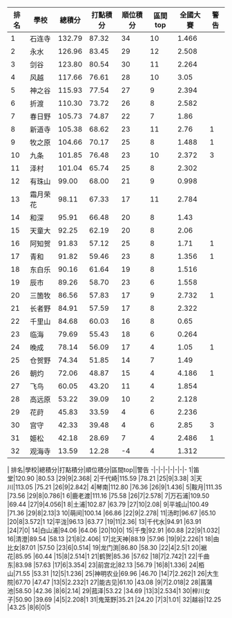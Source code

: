 排名|學校|總積分|打點積分|順位積分|區間top|全國大賽|警告
-|-|-|-|-|-|-|-
1|石连寺|132.79 |87.32 |34|10|1.466|
2|永水|126.96 |83.45 |29|12|2.508|
3|剑谷|123.80 |80.54 |30|11|2.264|
4|风越|117.66 |76.61 |28|10|3.05|
5|神之谷|115.93 |77.54 |27|9|2.394|
6|折渡|110.30 |73.72 |26|8|2.582|
7|春日野|105.73 |74.87 |22|7|1.86|
8|新道寺|105.38 |68.62 |23|11|2.76|1
9|牧之原|104.66 |70.17 |25|8|1.488|1
10|九条|101.85 |76.48 |23|10|2.372|3
11|泽村|101.04 |65.74 |25|8|2.302|
12|有珠山|99.00 |68.00 |21|9|0.998|
13|霜月荣花|98.11 |67.33 |17|11|2.784|
14|和深|95.91 |66.48 |20|8|1.43|
15|天童大|92.25 |62.19 |20|8|2.06|
16|阿知贺|91.83 |57.12 |25|8|1.71|1
17|青和|91.82 |59.46 |23|8|1.356|1
18|东白乐|90.16 |61.64 |19|8|1.516|
19|辰市|89.26 |58.70 |23|6|1.558|
20|三箇牧|86.56 |57.83 |17|9|2.732|1
21|长者野|84.91 |57.59 |17|8|2.322|
22|千里山|84.68 |60.03 |16|8|0.65|
23|临海|79.69 |55.43 |18|6|0.264|
24|晚成|78.14 |56.09 |17|4|1.05|1
25|仓贺野|74.34 |51.85 |14|7|1.49|
26|朝灼|72.06 |48.87 |15|4|4.186|1
27|飞鸟|60.05 |43.20 |11|4|1.854|
28|高远原|53.22 |39.09 |10|2|2.128|
29|花莳|45.83 |33.59 |4|6|2.236|
30|宫守|42.33 |39.48 |4|6|2.85|3
31|姬松|42.18 |28.69 |7|4|2.486|1
32|观海寺|13.59 |12.28 |-4|4|1.312|
|
排名|學校|總積分|打點積分|順位積分|區間top||警告
-|-|-|-|-|-|-|-
1|笛堂|120.90 |80.53 |29|9|2.368|
2|千代崎|115.59 |78.21 |25|9|3.38|
3|天川|113.05 |75.21 |26|9|2.842|
4|琴南|112.80 |76.36 |26|9|1.436|
5|鞍月|111.35 |73.56 |29|8|0.786|1
6|鹿老渡|111.16 |75.58 |26|7|2.578|
7|万石浦|109.50 |69.44 |27|9|4.056|1
8|土浦|102.87 |63.79 |27|10|2.08|
9|平城山|100.49 |71.36 |29|8|2.13|3
10|萌间|100.14 |66.86 |22|9|2.278|
11|汤町|96.67 |65.10 |20|8|3.572|1
12|平泷|96.13 |63.77 |19|11|2.36|
13|千代水|94.91 |63.91 |24|7|0|
14|白山浦|94.06 |64.06 |20|10|0|
15|千曳|92.91 |60.88 |22|9|1.032|
16|清澄|89.54 |58.13 |21|8|2.406|
17|北天神|88.19 |57.96 |19|9|2.226|1
18|由比女|87.01 |57.50 |23|6|0.514|
19|龙门渕|86.80 |58.30 |22|4|2.5|1
20|裾花|85.95 |60.44 |15|8|2.514|1
21|鹤贺|85.36 |57.62 |18|7|2.742|1
22|千曲东|83.98 |57.63 |17|6|3.354|
23|前宫北|82.13 |56.79 |16|8|1.336|
24|栢山|71.55 |53.31 |12|5|1.236|
25|神明农业|69.96 |46.70 |14|7|2.262|1
26|大生院|67.70 |47.47 |13|5|2.232|1
27|能古见|61.10 |43.08 |9|7|2.018|2
28|菖蒲池|58.50 |42.36 |8|6|2.14|
29|菰泽|53.22 |34.69 |13|3|2.534|1
30|梓川女子|50.90 |39.69 |4|5|2.208|1
31|鬼笼野|35.21 |24.20 |7|3|1.01|
32|越谷|12.25 |43.25 |8|6|0|5
